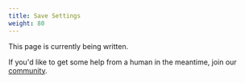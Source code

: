 ```yaml
---
title: Save Settings
weight: 80
---
```


This page is currently being written. 

If you'd like to get some help from a human in the meantime, join our [community](https://wp2static.com).
